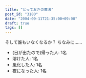 ```yaml
---
title: "とっておきの魔法"
post_id: "3180"
date: "2004-09-11T21:35:00+09:00"
draft: true
tags: []
---
```



そして誰もいなくなるか？ ちなみに……

  * (日が出たので)帰った人: 1名
  * 溶けた人: 1名
  * 風化した人: 1名
  * 夜になった人: 1名
